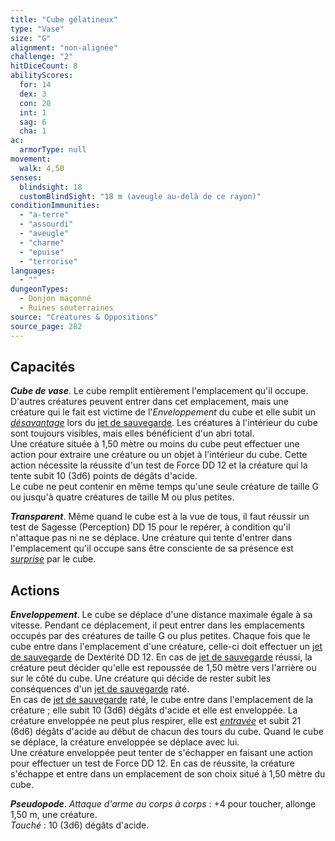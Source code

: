 ```yaml
---
title: "Cube gélatineux"
type: "Vase"
size: "G"
alignment: "non-alignée"
challenge: "2"
hitDiceCount: 8
abilityScores:
  for: 14
  dex: 3
  con: 20
  int: 1
  sag: 6
  cha: 1
ac:
  armorType: null
movement:
  walk: 4,50
senses:
  blindsight: 18
  customBlindSight: "18 m (aveugle au-delà de ce rayon)"
conditionImmunities:
  - "a-terre"
  - "assourdi"
  - "aveugle"
  - "charme"
  - "epuise"
  - "terrorise"
languages:
  - ""
dungeonTypes:
  - Donjon maçonné
  - Ruines souterraines
source: "Créatures & Oppositions"
source_page: 282
---
```

## Capacités
_**Cube de vase**_. Le cube remplit entièrement l'emplacement qu'il occupe. D'autres créatures peuvent entrer dans cet emplacement, mais une créature qui le fait est victime de l'_Enveloppement_ du cube et elle subit un [_désavantage_](/utiliser-les-caracteristiques/#avantage-et-desavantage) lors du [jet de sauvegarde](/utiliser-les-caracteristiques#jets-de-sauvegarde). Les créatures à l'intérieur du cube sont toujours visibles, mais elles bénéficient d'un abri total.  
Une créature située à 1,50 mètre ou moins du cube peut effectuer une action pour extraire une créature ou un objet à l'intérieur du cube. Cette action nécessite la réussite d'un test de Force DD 12 et la créature qui la tente subit 10 (3d6) points de dégâts d'acide.  
Le cube ne peut contenir en même temps qu'une seule créature de taille G ou jusqu'à quatre créatures de taille M ou plus petites.

_**Transparent**_. Même quand le cube est à la vue de tous, il faut réussir un test de Sagesse (Perception) DD 15 pour le repérer, à condition qu'il n'attaque pas ni ne se déplace. Une créature qui tente d'entrer dans l'emplacement qu'il occupe sans être consciente de sa présence est [_surprise_](/gerer-la-sante-du-personnage#surpris) par le cube.

## Actions
_**Enveloppement**_. Le cube se déplace d'une distance maximale égale à sa vitesse. Pendant ce déplacement, il peut entrer dans les emplacements occupés par des créatures de taille G ou plus petites. Chaque fois que le cube entre dans l'emplacement d'une créature, celle-ci doit effectuer un [jet de sauvegarde](/utiliser-les-caracteristiques#jets-de-sauvegarde) de Dextérité DD 12.
En cas de [jet de sauvegarde](/utiliser-les-caracteristiques#jets-de-sauvegarde) réussi, la créature peut décider qu'elle est repoussée de 1,50 mètre vers l'arrière ou sur le côté du cube. Une créature qui décide de rester subit les conséquences d'un [jet de sauvegarde](/utiliser-les-caracteristiques#jets-de-sauvegarde) raté.  
En cas de [jet de sauvegarde](/utiliser-les-caracteristiques#jets-de-sauvegarde) raté, le cube entre dans l'emplacement de la créature ; elle subit 10 (3d6) dégâts d'acide et elle est enveloppée. La créature enveloppée ne peut plus respirer, elle est [_entravée_](/gerer-la-sante-du-personnage/#entrave) et subit 21 (6d6) dégâts d'acide au début de chacun des tours du cube. Quand le cube se déplace, la créature enveloppée se déplace avec lui.  
Une créature enveloppée peut tenter de s'échapper en faisant une action pour effectuer un test de Force DD 12. En cas de réussite, la créature s'échappe et entre dans un emplacement de son choix situé à 1,50 mètre du cube.

_**Pseudopode**_. _Attaque d'arme au corps à corps_ : +4 pour toucher, allonge 1,50 m, une créature.  
_Touché_ : 10 (3d6) dégâts d'acide.
